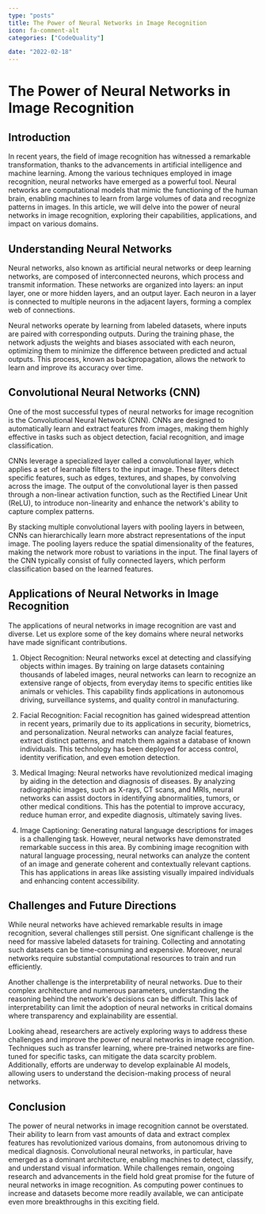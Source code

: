 ```yaml
---
type: "posts"
title: The Power of Neural Networks in Image Recognition
icon: fa-comment-alt
categories: ["CodeQuality"]

date: "2022-02-18"
---
```


# The Power of Neural Networks in Image Recognition

## Introduction

In recent years, the field of image recognition has witnessed a remarkable transformation, thanks to the advancements in artificial intelligence and machine learning. Among the various techniques employed in image recognition, neural networks have emerged as a powerful tool. Neural networks are computational models that mimic the functioning of the human brain, enabling machines to learn from large volumes of data and recognize patterns in images. In this article, we will delve into the power of neural networks in image recognition, exploring their capabilities, applications, and impact on various domains.

## Understanding Neural Networks

Neural networks, also known as artificial neural networks or deep learning networks, are composed of interconnected neurons, which process and transmit information. These networks are organized into layers: an input layer, one or more hidden layers, and an output layer. Each neuron in a layer is connected to multiple neurons in the adjacent layers, forming a complex web of connections.

Neural networks operate by learning from labeled datasets, where inputs are paired with corresponding outputs. During the training phase, the network adjusts the weights and biases associated with each neuron, optimizing them to minimize the difference between predicted and actual outputs. This process, known as backpropagation, allows the network to learn and improve its accuracy over time.

## Convolutional Neural Networks (CNN)

One of the most successful types of neural networks for image recognition is the Convolutional Neural Network (CNN). CNNs are designed to automatically learn and extract features from images, making them highly effective in tasks such as object detection, facial recognition, and image classification.

CNNs leverage a specialized layer called a convolutional layer, which applies a set of learnable filters to the input image. These filters detect specific features, such as edges, textures, and shapes, by convolving across the image. The output of the convolutional layer is then passed through a non-linear activation function, such as the Rectified Linear Unit (ReLU), to introduce non-linearity and enhance the network's ability to capture complex patterns.

By stacking multiple convolutional layers with pooling layers in between, CNNs can hierarchically learn more abstract representations of the input image. The pooling layers reduce the spatial dimensionality of the features, making the network more robust to variations in the input. The final layers of the CNN typically consist of fully connected layers, which perform classification based on the learned features.

## Applications of Neural Networks in Image Recognition

The applications of neural networks in image recognition are vast and diverse. Let us explore some of the key domains where neural networks have made significant contributions.

1. Object Recognition: Neural networks excel at detecting and classifying objects within images. By training on large datasets containing thousands of labeled images, neural networks can learn to recognize an extensive range of objects, from everyday items to specific entities like animals or vehicles. This capability finds applications in autonomous driving, surveillance systems, and quality control in manufacturing.

2. Facial Recognition: Facial recognition has gained widespread attention in recent years, primarily due to its applications in security, biometrics, and personalization. Neural networks can analyze facial features, extract distinct patterns, and match them against a database of known individuals. This technology has been deployed for access control, identity verification, and even emotion detection.

3. Medical Imaging: Neural networks have revolutionized medical imaging by aiding in the detection and diagnosis of diseases. By analyzing radiographic images, such as X-rays, CT scans, and MRIs, neural networks can assist doctors in identifying abnormalities, tumors, or other medical conditions. This has the potential to improve accuracy, reduce human error, and expedite diagnosis, ultimately saving lives.

4. Image Captioning: Generating natural language descriptions for images is a challenging task. However, neural networks have demonstrated remarkable success in this area. By combining image recognition with natural language processing, neural networks can analyze the content of an image and generate coherent and contextually relevant captions. This has applications in areas like assisting visually impaired individuals and enhancing content accessibility.

## Challenges and Future Directions

While neural networks have achieved remarkable results in image recognition, several challenges still persist. One significant challenge is the need for massive labeled datasets for training. Collecting and annotating such datasets can be time-consuming and expensive. Moreover, neural networks require substantial computational resources to train and run efficiently.

Another challenge is the interpretability of neural networks. Due to their complex architecture and numerous parameters, understanding the reasoning behind the network's decisions can be difficult. This lack of interpretability can limit the adoption of neural networks in critical domains where transparency and explainability are essential.

Looking ahead, researchers are actively exploring ways to address these challenges and improve the power of neural networks in image recognition. Techniques such as transfer learning, where pre-trained networks are fine-tuned for specific tasks, can mitigate the data scarcity problem. Additionally, efforts are underway to develop explainable AI models, allowing users to understand the decision-making process of neural networks.

## Conclusion

The power of neural networks in image recognition cannot be overstated. Their ability to learn from vast amounts of data and extract complex features has revolutionized various domains, from autonomous driving to medical diagnosis. Convolutional neural networks, in particular, have emerged as a dominant architecture, enabling machines to detect, classify, and understand visual information. While challenges remain, ongoing research and advancements in the field hold great promise for the future of neural networks in image recognition. As computing power continues to increase and datasets become more readily available, we can anticipate even more breakthroughs in this exciting field.
